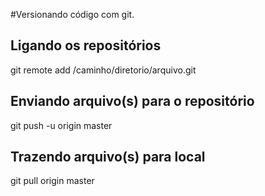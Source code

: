 #Versionando código com git.

## Ligando os repositórios
git remote add /caminho/diretorio/arquivo.git

## Enviando arquivo(s) para o repositório
git push -u origin master

## Trazendo arquivo(s) para local
git pull origin master

